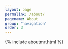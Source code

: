 ```yaml
---
layout: page
permalink: /about/
pagename: About
group: "navigation"
order: 3
---
```


<div class="col-sm-9 col-sm-offset-3 col-md-10 col-md-offset-2 main">
{% include aboutme.html %}
 </div>